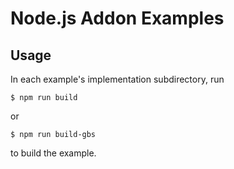 Node.js Addon Examples
=========================================

## Usage

In each example's implementation subdirectory, run

```text
$ npm run build
```

or 

```text
$ npm run build-gbs
```

to build the example.
